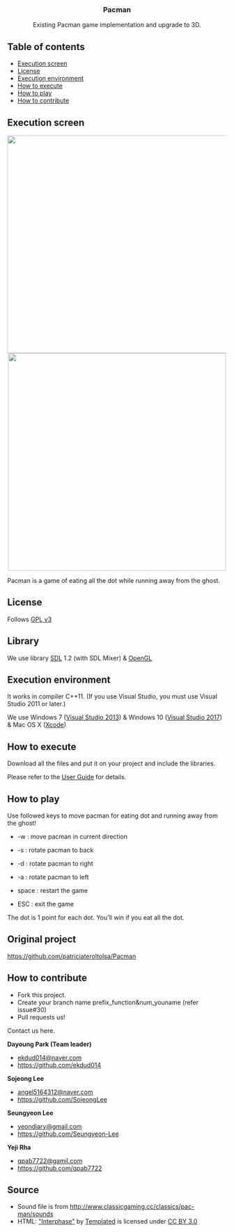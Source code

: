 <h3 align="center">Pacman</h3>
<p align="center">
    Existing Pacman game implementation and upgrade to 3D.
</p>


## Table of contents
- [Execution screen](#execution-screen)
- [License](#license)
- [Execution environment](#execution-environment)
- [How to execute](#how-to-execute)
- [How to play](#how-to-play)
- [How to contribute](#how-to-contribute)


## Execution screen
<p align="center">
<img src="http://postfiles8.naver.net/MjAxNzA2MDRfMTE3/MDAxNDk2NTQ2MTc2NjQ4.gXaIFK-yC3rMfRTDy_43ZP3KbrKTSxqFJJ5tbNy1tE8g.8oG73T9aIQMTlHITgmLHpLqQTUKc4sOQbrNXy0pzfH8g.GIF.ekdud014/sinul.gif?type=w2" width=550 height=500></img>
<a href="https://youtu.be/BbxKEIPWkfY">
<img src="https://cloud.githubusercontent.com/assets/26589887/26737351/a8c58fcc-4804-11e7-87e5-db4c47cc8818.png"  height=500></img>
</a>
</p>
Pacman is a game of eating all the dot while running away from the ghost.

## License
Follows [GPL v3](https://github.com/ekdud014/OSS_pacman/blob/master/LICENSE.txt)

## Library
We use library [SDL](https://www.libsdl.org/) 1.2 (with SDL Mixer) & [OpenGL](https://www.opengl.org/)

## Execution environment
It works in compiler C++11. (If you use Visual Studio, you must use Visual Studio 2011 or later.)

We use Windows 7 ([Visual Studio 2013](https://msdn.microsoft.com/library/dd831853(v=vs.120).aspx)) & Windows 10 ([Visual Studio 2017](https://www.visualstudio.com/ko-kr/productinfo/vs2017-system-requirements-vs)) & Mac OS X ([Xcode](https://developer.apple.com/xcode/))

## How to execute
Download all the files and put it on your project and include the libraries.

Please refer to the [User Guide](https://github.com/ekdud014/OSS_pacman/wiki/User-Guide) for details.

## How to play
Use followed keys to move pacman for eating dot and running away from the ghost!

* -w : move pacman in current direction

* -s : rotate pacman to back

* -d : rotate pacman to right

* -a : rotate pacman to left

* space : restart the game

* ESC : exit the game

The dot is 1 point for each dot. You'll win if you eat all the dot.

## Original project
https://github.com/patriciateroltolsa/Pacman

## How to contribute
- Fork this project.
- Create your branch name prefix_function&num_youname (refer issue#30)
- Pull requests us! 

Contact us here.

**Dayoung Park (Team leader)**  

* <ekdud014@naver.com>
* https://github.com/ekdud014

**Sojeong Lee**

* <angel5164312@naver.com>
* https://github.com/SojeongLee

**Seungyeon Lee**

* <yeondiary@gmail.com>
* https://github.com/Seungyeon-Lee

**Yeji Rha** 

* <qpab7722@gamil.com>
* https://github.com/qpab7722

## Source
- Sound file is from http://www.classicgaming.cc/classics/pac-man/sounds
- HTML: ["Interphase"](https://templated.co/interphase) by [Templated](https://twitter.com/templatedco) is licensed under [CC BY 3.0](https://creativecommons.org/licenses/by/2.0/)
